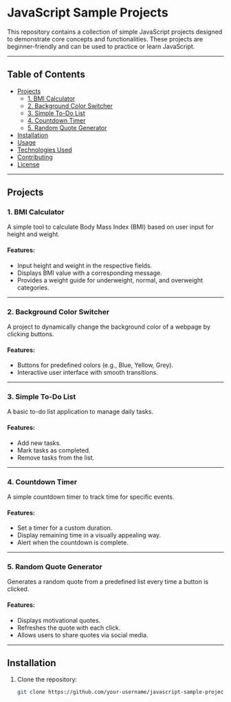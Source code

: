 # JavaScript Sample Projects

This repository contains a collection of simple JavaScript projects designed to demonstrate core concepts and functionalities. These projects are beginner-friendly and can be used to practice or learn JavaScript.

---

## Table of Contents

- [Projects](#projects)
  - [1. BMI Calculator](#1-bmi-calculator)
  - [2. Background Color Switcher](#2-background-color-switcher)
  - [3. Simple To-Do List](#3-simple-to-do-list)
  - [4. Countdown Timer](#4-countdown-timer)
  - [5. Random Quote Generator](#5-random-quote-generator)
- [Installation](#installation)
- [Usage](#usage)
- [Technologies Used](#technologies-used)
- [Contributing](#contributing)
- [License](#license)

---

## Projects

### 1. BMI Calculator
A simple tool to calculate Body Mass Index (BMI) based on user input for height and weight.

#### Features:
- Input height and weight in the respective fields.
- Displays BMI value with a corresponding message.
- Provides a weight guide for underweight, normal, and overweight categories.

---

### 2. Background Color Switcher
A project to dynamically change the background color of a webpage by clicking buttons.

#### Features:
- Buttons for predefined colors (e.g., Blue, Yellow, Grey).
- Interactive user interface with smooth transitions.

---

### 3. Simple To-Do List
A basic to-do list application to manage daily tasks.

#### Features:
- Add new tasks.
- Mark tasks as completed.
- Remove tasks from the list.

---

### 4. Countdown Timer
A simple countdown timer to track time for specific events.

#### Features:
- Set a timer for a custom duration.
- Display remaining time in a visually appealing way.
- Alert when the countdown is complete.

---

### 5. Random Quote Generator
Generates a random quote from a predefined list every time a button is clicked.

#### Features:
- Displays motivational quotes.
- Refreshes the quote with each click.
- Allows users to share quotes via social media.

---

## Installation

1. Clone the repository:
   ```bash
   git clone https://github.com/your-username/javascript-sample-projects.git
